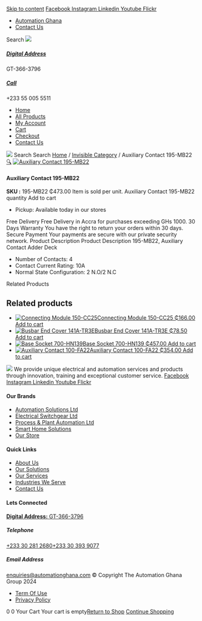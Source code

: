 [Skip to content](https://store.automationghana.com/product/auxiliary-contact-195-mb22/#content)
[ Facebook ](https://www.facebook.com/automationgh/) [ Instagram ](https://www.instagram.com/automationgh/) [ Linkedin ](https://www.linkedin.com/company/the-automation-ghana-limited/) [ Youtube ](https://www.youtube.com/channel/UCurrRDUSm5oIW39VXjn1u0w) [ Flickr ](https://www.flickr.com/photos/181794037@N07/)
  * [ Automation Ghana ](https://automationghana.com)
  * [ Contact Us ](https://store.automationghana.com/contact/)


Search
[ ![](https://store.automationghana.com/wp-content/uploads/2024/04/Website-TAGG-Logo-BLUE.png) ](https://store.automationghana.com/)
[ ](https://maps.app.goo.gl/m4xeaagWCNbLk4jM6)
#####  [ Digital Address ](https://maps.app.goo.gl/m4xeaagWCNbLk4jM6)
GT-366-3796 
[ ](tel:+233550055511)
#####  [ Call ](tel:+233550055511)
+233 55 005 5511 
  * [Home](https://store.automationghana.com/)
  * [All Products](https://store.automationghana.com/shop/)
  * [My Account](https://store.automationghana.com/my-account/)
  * [Cart](https://store.automationghana.com/cart/)
  * [Checkout](https://store.automationghana.com/checkout/)
  * [Contact Us](https://store.automationghana.com/contact/)


[![](https://store.automationghana.com/wp-content/uploads/2024/04/AutomationGhana_logo_white.png)](https://store.automationghana.com)
Search
Search
[Home](https://store.automationghana.com) / [Invisible Category](https://store.automationghana.com/product-category/invisible-category/) / Auxiliary Contact 195-MB22
[🔍](https://store.automationghana.com/product/auxiliary-contact-195-mb22/)
[![Auxiliary Contact 195-MB22](https://store.automationghana.com/wp-content/uploads/2020/11/A-B-600x600.jpg)](https://store.automationghana.com/wp-content/uploads/2020/11/A-B.jpg)
####  Auxiliary Contact 195-MB22 
**SKU :** 195-MB22 
₵473.00
Item is sold per unit.
Auxiliary Contact 195-MB22 quantity
Add to cart
  * Pickup: Available today in our stores


Free Delivery 
Free Delivery in Accra for purchases exceeding GHs 1000. 
30 Days Warranty 
You have the right to return your orders within 30 days. 
Secure Payment 
Your payments are secure with our private security network. 
Product Description
Product Description
195-MB22, Auxiliary Contact Adder Deck 
  * Number of Contacts: 4
  * Contact Current Rating: 10A
  * Normal State Configuration: 2 N.O/2 N.C


Related Products 
## Related products
  * [![Connecting Module 150-CC25](https://store.automationghana.com/wp-content/uploads/2020/12/150-CC25.jpg)Connecting Module 150-CC25 ₵166.00 ](https://store.automationghana.com/product/connecting-module-150-cc25/)
[Add to cart](https://store.automationghana.com/product/auxiliary-contact-195-mb22/?add-to-cart=2987)
  * [![Busbar End Cover 141A-TR3E](https://store.automationghana.com/wp-content/uploads/2020/12/141A-TR3E-300x300.jpg)Busbar End Cover 141A-TR3E ₵78.50 ](https://store.automationghana.com/product/busbar-end-cover-141a-tr3e/)
[Add to cart](https://store.automationghana.com/product/auxiliary-contact-195-mb22/?add-to-cart=2977)
  * [![Base Socket 700-HN139](https://store.automationghana.com/wp-content/uploads/2020/12/700-HN139.jpg)Base Socket 700-HN139 ₵457.00 ](https://store.automationghana.com/product/base-socket-700-hn139/)
[Add to cart](https://store.automationghana.com/product/auxiliary-contact-195-mb22/?add-to-cart=2971)
  * [![Auxiliary Contact 100-FA22](https://store.automationghana.com/wp-content/uploads/2020/11/100-FA22-e1624027345370.jpg)Auxiliary Contact 100-FA22 ₵354.00 ](https://store.automationghana.com/product/auxiliary-contact-100-fa22-rockwell/)
[Add to cart](https://store.automationghana.com/product/auxiliary-contact-195-mb22/?add-to-cart=2935)


![](https://store.automationghana.com/wp-content/uploads/2024/04/AutomationGhana_logo_white.png)
We provide unique electrical and automation services and products through innovation, training and exceptional customer service.
[ Facebook ](https://www.facebook.com/automationgh/) [ Instagram ](https://www.instagram.com/automationgh/) [ Linkedin ](https://www.linkedin.com/company/the-automation-ghana-limited/) [ Youtube ](https://www.youtube.com/channel/UCurrRDUSm5oIW39VXjn1u0w) [ Flickr ](https://www.flickr.com/photos/181794037@N07/)
#### Our Brands
  * [ Automation Solutions Ltd ](https://store.automationghana.com/product/auxiliary-contact-195-mb22/)
  * [ Electrical Switchgear Ltd ](https://store.automationghana.com/product/auxiliary-contact-195-mb22/)
  * [ Process & Plant Automation Ltd ](https://store.automationghana.com/product/auxiliary-contact-195-mb22/)
  * [ Smart Home Solutions ](https://store.automationghana.com/product/auxiliary-contact-195-mb22/)
  * [ Our Store ](https://store.automationghana.com/product/auxiliary-contact-195-mb22/)


#### Quick Links
  * [ About Us ](https://store.automationghana.com/product/auxiliary-contact-195-mb22/)
  * [ Our Solutions ](https://store.automationghana.com/product/auxiliary-contact-195-mb22/)
  * [ Our Services ](https://store.automationghana.com/product/auxiliary-contact-195-mb22/)
  * [ Industries We Serve ](https://store.automationghana.com/product/auxiliary-contact-195-mb22/)
  * [ Contact Us ](https://store.automationghana.com/product/auxiliary-contact-195-mb22/)


#### Lets Connected
[**Digital Address:** GT-366-3796](https://maps.app.goo.gl/m4xeaagWCNbLk4jM6)
#####  Telephone 
[ +233 30 281 2680](tel:+233302812680)[+233 30 393 9077](https://store.automationghana.com/product/auxiliary-contact-195-mb22/+233303939077)
#####  Email Address 
enquiries@automationghana.com 
© Copyright The Automation Ghana Group 2024
  * [ Term Of Use ](https://store.automationghana.com/product/auxiliary-contact-195-mb22/)
  * [ Privacy Policy ](https://store.automationghana.com/product/auxiliary-contact-195-mb22/)


0
0
Your Cart
Your cart is empty[Return to Shop](https://store.automationghana.com/shop/)
[Continue Shopping](https://store.automationghana.com/product/auxiliary-contact-195-mb22/)
